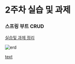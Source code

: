 # 2주차 실습 및 과제
### 스프링 부트 CRUD
[실습및 과제 정리](https://seemly-fuchsia-ae4.notion.site/2-101dbf7eb0078045ab0ed64d0111e7d0?pvs=25)

![erd](SeungChanLee/week2/week2_erd.png)

[text](<week2_Swagger UI.pdf>)